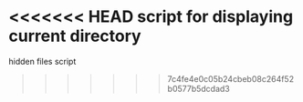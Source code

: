 <<<<<<< HEAD
script for displaying current directory
=======
hidden files script
>>>>>>> 7c4fe4e0c05b24cbeb08c264f52b0577b5dcdad3
